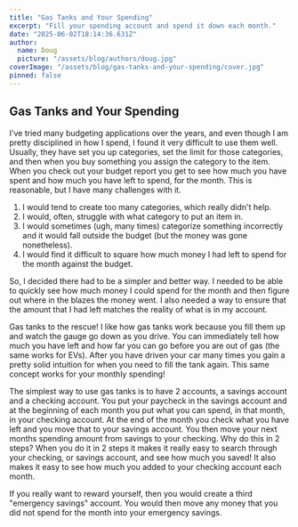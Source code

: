 ```yaml
---
title: "Gas Tanks and Your Spending"
excerpt: "Fill your spending account and spend it down each month."
date: "2025-06-02T18:14:36.631Z"
author:
  name: Doug
  picture: "/assets/blog/authors/doug.jpg"
coverImage: "/assets/blog/gas-tanks-and-your-spending/cover.jpg"
pinned: false
---
```


## Gas Tanks and Your Spending

I've tried many budgeting applications over the years, and even though I am pretty disciplined in how I spend, I found it very difficult to use them well. Usually, they have set you up categories, set the limit for those categories, and then when you buy something you assign the category to the item. When you check out your budget report you get to see how much you have spent and how much you have left to spend, for the month. This is reasonable, but I have many challenges with it.

1. I would tend to create too many categories, which really didn't help.
2. I would, often, struggle with what category to put an item in.
3. I would sometimes (ugh, many times) categorize something incorrectly and it would fall outside the budget (but the money was gone nonetheless).
4. I would find it difficult to square how much money I had left to spend for the month against the budget.

So, I decided there had to be a simpler and better way. I needed to be able to quickly see how much money I could spend for the month and then figure out where in the blazes the money went. I also needed a way to ensure that the amount that I had left matches the reality of what is in my account.

Gas tanks to the rescue! I like how gas tanks work because you fill them up and watch the gauge go down as you drive. You can immediately tell how much you have left and how far you can go before you are out of gas (the same works for EVs). After you have driven your car many times you gain a pretty solid intuition for when you need to fill the tank again. This same concept works for your monthly spending!

The simplest way to use gas tanks is to have 2 accounts, a savings account and a checking account. You put your paycheck in the savings account and at the beginning of each month you put what you can spend, in that month, in your checking account. At the end of the month you check what you have left and you move that to your savings account. You then move your next months spending amount from savings to your checking. Why do this in 2 steps? When you do it in 2 steps it makes it really easy to search through your checking, or savings account, and see how much you saved! It also makes it easy to see how much you added to your checking account each month.

If you really want to reward yourself, then you would create a third "emergency savings" account. You would then move any money that you did not spend for the month into your emergency savings.

